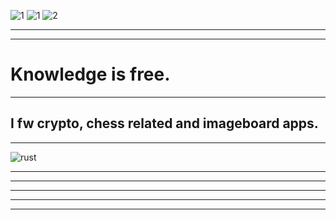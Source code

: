 ![1](https://github.com/user-attachments/assets/2328cde6-b47f-4efc-978b-9c331dfefb94)
![1](https://github.com/user-attachments/assets/3695a732-502d-408d-865e-ebdcff7c9216)
![2](https://github.com/user-attachments/assets/da346cb4-458a-4803-8e4a-bca0c5842cfc)

-----------------------------------------------------------
-----------------------------------------------------------

# Knowledge is free.

-----------------------------------------------------------
 I fw crypto, chess related and imageboard apps. 
-----------------------------------------------------------
-----------------------------------------------------------

![rust](https://github.com/user-attachments/assets/4788eba0-1db7-4dc9-a675-a8478e0c9e10)


-----------------------------------------------------------
-----------------------------------------------------------




-----------------------------------------------------------
-----------------------------------------------------------
-----------------------------------------------------------

